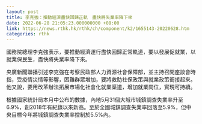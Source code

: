 ```yaml
---
layout: post
title: 李克強：推動經濟盡快回歸正軌　盡快將失業率降下來
date: 2022-06-28 21:05:23.000000000 +08:00
link: https://news.rthk.hk/rthk/ch/component/k2/1655143-20220628.htm
categories: rthk
---
```


國務院總理李克強表示，要推動經濟運行盡快回歸正常軌道，要以發展促就業，以就業保民生，盡快將失業率降下來。

央廣新聞聯播引述李克強在考察民政部人力資源社會保障部，並主持召開座談會時指，受疫情災情等影響，困難群眾增加，要將救助社保政策與就業政策銜接起來。他又說，要用改革辦法拓展市場化社會化就業渠道，增加就業崗位，實現可持續。

根據國家統計局本月中公布的數據，內地5月31個大城市城鎮調查失業率升至6.9%，創2018年有紀錄以來新高。至於全國城鎮調查失業率回落至5.9%，但中央目標今年將城鎮調查失業率控制於5.5%內。
